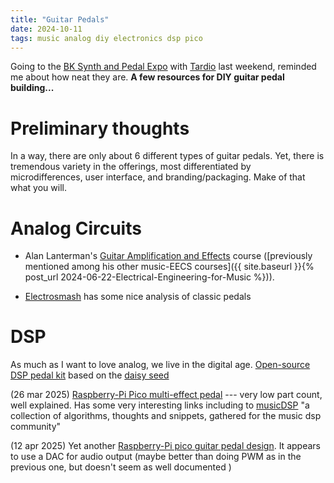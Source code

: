 ```yaml
---
title: "Guitar Pedals"
date: 2024-10-11
tags: music analog diy electronics dsp pico
---
```


Going to the [BK Synth and Pedal Expo](https://delicious-audio.com/brooklyn-synth-pedal-expo/) with [Tardio](https://amzn.to/3PNyQ02) last weekend, reminded me about how neat they are.  **A few resources for DIY guitar pedal building...**

# Preliminary thoughts

In a way, there are only about 6 different types of guitar pedals.  Yet, there is tremendous variety in the offerings, most differentiated by microdifferences, user interface, and branding/packaging.  Make of that what you will.

# Analog Circuits 

- Alan Lanterman's [Guitar Amplification and Effects](https://youtube.com/playlist?list=PLOunECWxELQS7JV_KeeTJJpgGjOftoaAH&si=IN01nOACMy-fcZIm) course ([previously mentioned among his other music-EECS courses]({{ site.baseurl }}{% post_url 2024-06-22-Electrical-Engineering-for-Music %})).

- [Electrosmash](https://www.electrosmash.com) has some nice analysis of classic pedals

# DSP

As much as I want to love analog, we live in the digital age.  [Open-source DSP pedal kit](https://clevelandmusicco.com/hothouse-diy-digital-signal-processing-platform-kit/) based on the [daisy seed](https://electro-smith.com/products/daisy-seed)

(26 mar 2025) [Raspberry-Pi Pico multi-effect pedal](https://101-things.readthedocs.io/en/latest/guitar_effects.html) --- very low part count, well explained. Has some  very interesting links including to [musicDSP](https://www.musicdsp.org/en/latest/index.html) "a collection of algorithms, thoughts and snippets, gathered for the music dsp community"

(12 apr 2025) Yet another [Raspberry-Pi pico guitar pedal design](https://www.youtube.com/watch?v=jpfROA2EMzo).   It appears to use a DAC for audio output (maybe better than doing PWM as in the previous one, but doesn't seem as well documented )